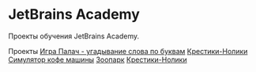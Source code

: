 # JetBrains Academy
Проекты обучения JetBrains Academy.

Проекты
[Игра Палач - угадывание слова по буквам](Hangman/README.MD)
[Крестики-Нолики](Tic-Tac-Toe/README.MD)
[Симулятор кофе машины](Coffee-Machine/README.MD)
[Зоопарк](Zookeeper/README.MD)
[Крестики-Нолики](Simple-banking-system/README.MD)